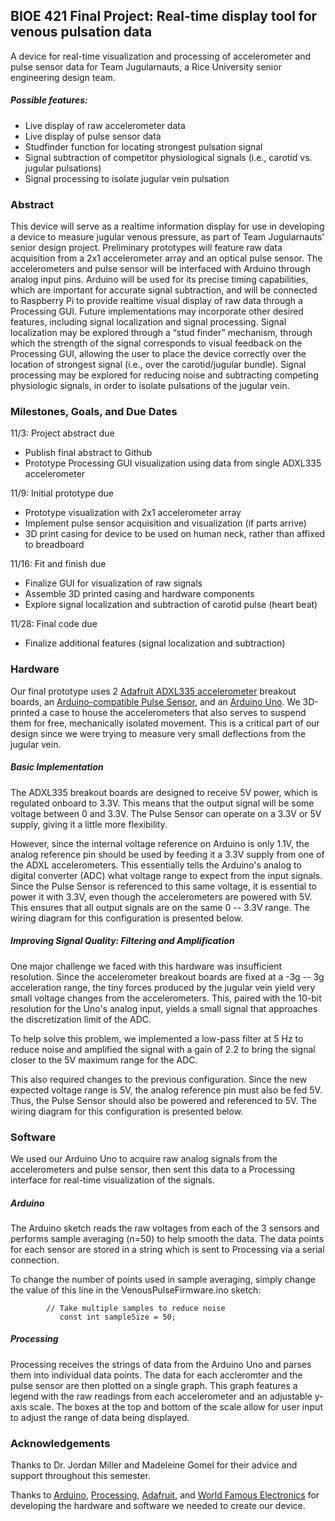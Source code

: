 ## BIOE 421 Final Project: Real-time display tool for venous pulsation data
A device for real-time visualization and processing of accelerometer and pulse sensor data for Team Jugularnauts, a Rice University senior engineering design team.

##### Possible features:
- Live display of raw accelerometer data
- Live display of pulse sensor data
- Studfinder function for locating strongest pulsation signal
- Signal subtraction of competitor physiological signals (i.e., carotid vs. jugular pulsations)
- Signal processing to isolate jugular vein pulsation

### Abstract
This device will serve as a realtime information display for use in developing a device to measure jugular venous pressure, as part of Team Jugularnauts' senior design project. Preliminary prototypes will feature raw data acquisition from a 2x1 accelerometer array and an optical pulse sensor. The accelerometers and pulse sensor will be interfaced with Arduino through analog input pins. Arduino will be used for its precise timing capabilities, which are important for accurate signal subtraction, and will be connected to Raspberry Pi to provide realtime visual display of raw data through a Processing GUI. Future implementations may incorporate other desired features, including signal localization and signal processing. Signal localization may be explored through a “stud finder” mechanism, through which the strength of the signal corresponds to visual feedback on the Processing GUI, allowing the user to place the device correctly over the location of strongest signal (i.e., over the carotid/jugular bundle). Signal processing may be explored for reducing noise and subtracting competing physiologic signals, in order to isolate pulsations of the jugular vein.

### Milestones, Goals, and Due Dates
11/3: Project abstract due
- Publish final abstract to Github
- Prototype Processing GUI visualization using data from single ADXL335 accelerometer

11/9: Initial prototype due
- Prototype visualization with 2x1 accelerometer array
- Implement pulse sensor acquisition and visualization (if parts arrive)
- 3D print casing for device to be used on human neck, rather than affixed to breadboard

11/16: Fit and finish due
- Finalize GUI for visualization of raw signals
- Assemble 3D printed casing and hardware components
- Explore signal localization and subtraction of carotid pulse (heart beat)

11/28: Final code due
- Finalize additional features (signal localization and subtraction)


### Hardware
Our final prototype uses 2 [Adafruit ADXL335 accelerometer](https://www.adafruit.com/product/163) breakout boards, an [Arduino-compatible Pulse Sensor](https://www.adafruit.com/product/1093), and an [Arduino Uno](https://store.arduino.cc/usa/arduino-uno-rev3). We 3D-printed a case to house the accelerometers that also serves to suspend them for free, mechanically isolated movement. This is a critical part of our design since we were trying to measure very small deflections from the jugular vein.

##### Basic Implementation
The ADXL335 breakout boards are designed to receive 5V power, which is regulated onboard to 3.3V. This means that the output signal will be some voltage between 0 and 3.3V. The Pulse Sensor can operate on a 3.3V or 5V supply, giving it a little more flexibility.

However, since the internal voltage reference on Arduino is only 1.1V, the analog reference pin should be used by feeding it a 3.3V supply from one of the ADXL accelerometers. This essentially tells the Arduino's analog to digital converter (ADC) what voltage range to expect from the input signals. Since the Pulse Sensor is referenced to this same voltage, it is essential to power it with 3.3V, even though the accelerometers are powered with 5V. This ensures that all output signals are on the same 0 -- 3.3V range. The wiring diagram for this configuration is presented below.

##### Improving Signal Quality: Filtering and Amplification
One major challenge we faced with this hardware was insufficient resolution. Since the accelerometer breakout boards are fixed at a -3g -- 3g acceleration range, the tiny forces produced by the jugular vein yield very small voltage changes from the accelerometers. This, paired with the 10-bit resolution for the Uno's analog input, yields a small signal that approaches the discretization limit of the ADC.

To help solve this problem, we implemented a low-pass filter at 5 Hz to reduce noise and amplified the signal with a gain of 2.2 to bring the signal closer to the 5V maximum range for the ADC.

This also required changes to the previous configuration. Since the new expected voltage range is 5V, the analog reference pin must also be fed 5V. Thus, the Pulse Sensor should also be powered and referenced to 5V. The wiring diagram for this configuration is presented below.


### Software
We used our Arduino Uno to acquire raw analog signals from the accelerometers and pulse sensor, then sent this data to a Processing interface for real-time visualization of the signals.

##### Arduino
The Arduino sketch reads the raw voltages from each of the 3 sensors and performs sample averaging (n=50) to help smooth the data. The data points for each sensor are stored in a string which is sent to Processing via a serial connection.

To change the number of points used in sample averaging, simply change the value of this line in the VenousPulseFirmware.ino sketch:

			// Take multiple samples to reduce noise
			   const int sampleSize = 50;

##### Processing
Processing receives the strings of data from the Arduino Uno and parses them into individual data points. The data for each accleromter and the pulse sensor are then plotted on a single graph. This graph features a legend with the raw readings from each accelerometer and an adjustable y-axis scale. The boxes at the top and bottom of the scale allow for user input to adjust the range of data being displayed.


### Acknowledgements
Thanks to Dr. Jordan Miller and Madeleine Gomel for their advice and support throughout this semester.

Thanks to [Arduino](https://www.arduino.cc), [Processing](https://www.processing.org), [Adafruit](https://www.adafruit.com), and [World Famous Electronics](https://pulsesensor.com/) for developing the hardware and software we needed to create our device.